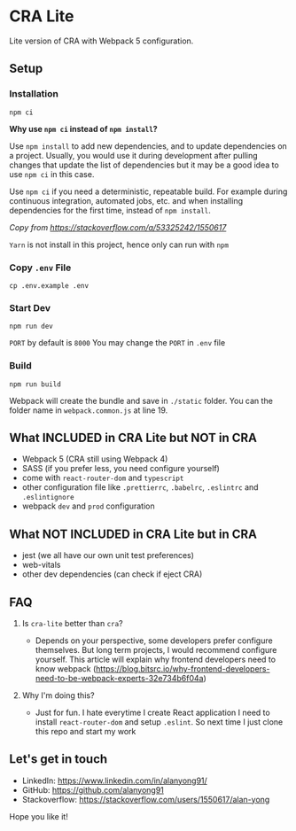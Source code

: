 # CRA Lite

Lite version of CRA with Webpack 5 configuration.

## Setup

### Installation

```linux
npm ci
```

**Why use `npm ci` instead of `npm install`?**

Use `npm install` to add new dependencies, and to update dependencies on a project. Usually, you would use it during development after pulling changes that update the list of dependencies but it may be a good idea to use `npm ci` in this case.

Use `npm ci` if you need a deterministic, repeatable build. For example during continuous integration, automated jobs, etc. and when installing dependencies for the first time, instead of `npm install`.

_Copy from <https://stackoverflow.com/a/53325242/1550617>_

`Yarn` is not install in this project, hence only can run with `npm`

### Copy `.env` File

```linux
cp .env.example .env
```

### Start Dev

```linux
npm run dev
```

`PORT` by default is `8000`
You may change the `PORT` in `.env` file

### Build

```linux
npm run build
```

Webpack will create the bundle and save in `./static` folder.
You can the folder name in `webpack.common.js` at line 19.

## What INCLUDED in CRA Lite but NOT in CRA

- Webpack 5 (CRA still using Webpack 4)
- SASS (if you prefer less, you need configure yourself)
- come with `react-router-dom` and `typescript`
- other configuration file like `.prettierrc`, `.babelrc`, `.eslintrc` and `.eslintignore`
- webpack `dev` and `prod` configuration

## What NOT INCLUDED in CRA Lite but in CRA

- jest (we all have our own unit test preferences)
- web-vitals
- other dev dependencies (can check if eject CRA)

## FAQ

1. Is `cra-lite` better than `cra`?

   - Depends on your perspective, some developers prefer configure themselves. But long term projects, I would recommend configure yourself. This article will explain why frontend developers need to know webpack (<https://blog.bitsrc.io/why-frontend-developers-need-to-be-webpack-experts-32e734b6f04a>)

2. Why I'm doing this?
   - Just for fun. I hate everytime I create React application I need to install `react-router-dom` and setup `.eslint`. So next time I just clone this repo and start my work

## Let's get in touch

- LinkedIn: <https://www.linkedin.com/in/alanyong91/>
- GitHub: <https://github.com/alanyong91>
- Stackoverflow: <https://stackoverflow.com/users/1550617/alan-yong>

Hope you like it!
